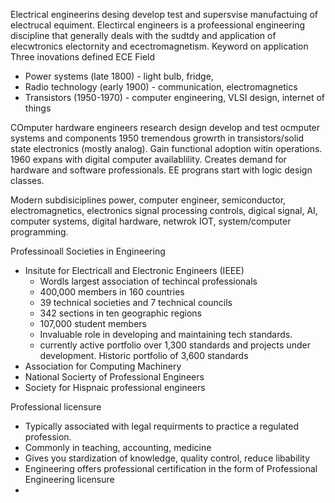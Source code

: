Electrical engineerins desing develop test and supersvise manufactuing of electrucal equiment.
Electircal engineers is a profeessional engineering discipline that generally deals with the sudtdy and application of elecwtronics electornity and ecectromagnetism. Keyword on application
Three inovations defined ECE Field
* Power systems (late 1800) - light bulb, fridge,
* Radio technology (early 1900) - communication, electromagnetics
* Transistors (1950-1970) - computer engineering, VLSI design, internet of things

COmputer hardware engineers research design develop and test ocmputer systems and components
1950 tremendous growrth in transistors/solid state electronics (mostly analog). Gain functional adoption witin operations.
1960 expans with digital computer availablility. Creates demand for hardware and software professionals. EE prograns start with logic design classes. 

Modern subdisiciplines
power, computer engineer, semiconductor, electromagnetics, electronics signal processing controls, digical signal, AI, computer systems, digital hardware, netwrok IOT, system/computer programming.

Professinoall Societies in Engineering 
* Insitute for Electricall and Electronic Engineers (IEEE)
	* Wordls largest association of techincal professionals
	* 400,000 members in 160 countries
	* 39 technical societies and 7 technical councils
	* 342 sections in ten geographic regions
	* 107,000 student members
	* Invaluable role in developing and maintaining tech standards.
	* currently active portfolio over 1,300 standards and projects under development. Historic portfolio of 3,600 standards
* Association for Computing Machinery
* National Socierty of Professional Engineers
* Society for Hispnaic professional engineers

Professional licensure
* Typically associated with legal requirments to practice a regulated profession.
* Commonly in teaching, accounting, medicine
* Gives you stardization of knowledge, quality control, reduce libability
* Engineering offers professional certification in the form of Professional Engineering licensure
* 